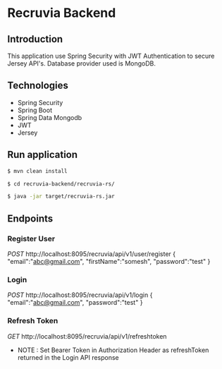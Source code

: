 # Recruvia Backend
## Introduction
This application use Spring Security with JWT Authentication to secure Jersey API's. Database provider used is MongoDB.

## Technologies
* Spring Security
* Spring Boot
* Spring Data Mongodb
* JWT
* Jersey

## Run application
```sh
$ mvn clean install
```
```sh
$ cd recruvia-backend/recruvia-rs/
```
```sh
$ java -jar target/recruvia-rs.jar
```

## Endpoints
### Register User
*POST* http://localhost:8095/recruvia/api/v1/user/register
{
	"email":"abc@gmail.com",
	"firstName":"somesh",
	"password":"test"
}

### Login
*POST* http://localhost:8095/recruvia/api/v1/login
{
	"email":"abc@gmail.com",
	"password":"test"
}

### Refresh Token
*GET* http://localhost:8095/recruvia/api/v1/refreshtoken

* NOTE :
Set Bearer Token in Authorization Header as refreshToken returned in the Login API response
	


